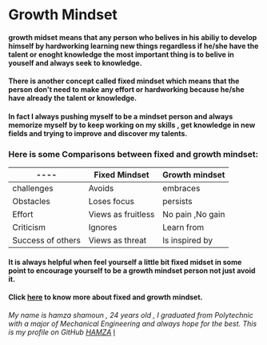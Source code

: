 # **Growth Mindset**
#### growth midset means that any person who belives in his abiliy to develop himself by hardworking learning new things regardless if he/she have the talent or enoght knowledge the most important thing is to belive in youself and always seek to knowledge.
#### There is another concept called fixed mindset which means that the person don't need to make any effort or hardworking because he/she have already the talent or knowledge.
#### In fact I always pushing myself to be a mindset person and always memorize myself by to keep working on my skills , get knowledge in new fields and trying to improve and discover my talents.
### Here is some Comparisons between fixed and growth mindset:

---- | **Fixed Mindset** | **Growth mindset**
---- | ------------- | ---------------
challenges | Avoids | embraces
Obstacles | Loses focus | persists
Effort | Views as fruitless | No pain ,No gain
Criticism | Ignores | Learn from
Success of others | Views as threat | Is inspired by

#### It is always helpful when feel yourself a little bit fixed midset in some point to encourage yourself to be a growth mindset person not just avoid it.

#### Click [here](https://www.atlassian.com/blog/inside-atlassian/growth-mindset) to know more about fixed and growth mindset.

*My name is hamza shamoun , 24 years old , I graduated from Polytechnic with a major of Mechanical Engineering and always hope for the best.*
*This is my profile on GitHub  [HAMZA](https://github.com/hamzashamoun96)*
[l](https://github.com/hamzashamoun96/Reading-notes/blob/main/Read1.md)
